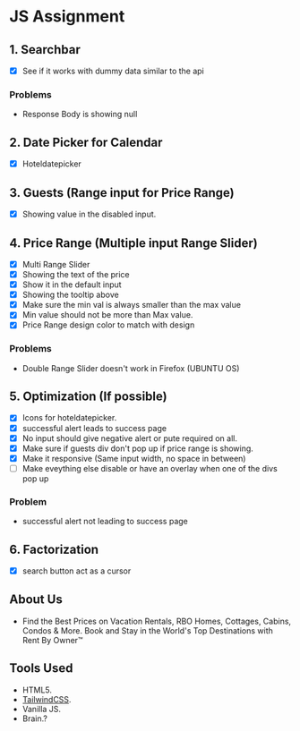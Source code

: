# JS Assignment

## 1. Searchbar

- [x] See if it works with dummy data similar to the api

### Problems

- Response Body is showing null

## 2. Date Picker for Calendar

- [x] Hoteldatepicker

## 3. Guests (Range input for Price Range)

- [x] Showing value in the disabled input.

## 4. Price Range (Multiple input Range Slider)

- [x] Multi Range Slider
- [x] Showing the text of the price
- [x] Show it in the default input
- [x] Showing the tooltip above
- [x] Make sure the min val is always smaller than the max value
- [x] Min value should not be more than Max value.
- [x] Price Range design color to match with design

### Problems

- Double Range Slider doesn't work in Firefox (UBUNTU OS)

## 5. Optimization (If possible)

- [x] Icons for hoteldatepicker.
- [x] successful alert leads to success page
- [x] No input should give negative alert or pute required on all.
- [x] Make sure if guests div don't pop up if price range is showing.
- [x] Make it responsive (Same input width, no space in between)
- [ ] Make eveything else disable or have an overlay when one of the divs pop up

### Problem

- successful alert not leading to success page

## 6. Factorization

- [x] search button act as a cursor

## About Us

- Find the Best Prices on Vacation Rentals, RBO Homes, Cottages, Cabins, Condos & More. Book and Stay in the World's Top Destinations with Rent By Owner™

## Tools Used

- HTML5.
- [TailwindCSS](https://tailwindcss.com/).
- Vanilla JS.
- Brain.?
